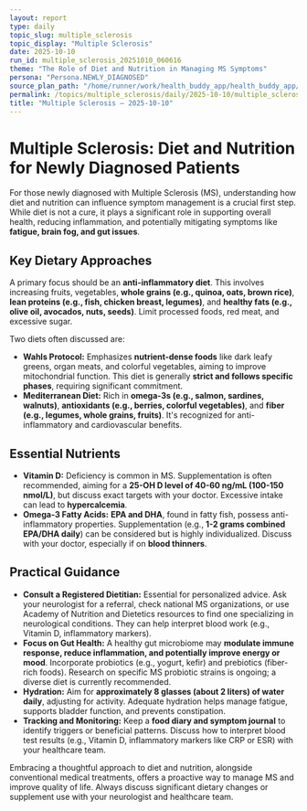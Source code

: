 ```yaml
---
layout: report
type: daily
topic_slug: multiple_sclerosis
topic_display: "Multiple Sclerosis"
date: 2025-10-10
run_id: multiple_sclerosis_20251010_060616
theme: "The Role of Diet and Nutrition in Managing MS Symptoms"
persona: "Persona.NEWLY_DIAGNOSED"
source_plan_path: "/home/runner/work/health_buddy_app/health_buddy_app/.results/multiple_sclerosis/weekly_plan/2025-10-06/plan.json"
permalink: /topics/multiple_sclerosis/daily/2025-10-10/multiple_sclerosis_20251010_060616/
title: "Multiple Sclerosis — 2025-10-10"
---
```


# Multiple Sclerosis: Diet and Nutrition for Newly Diagnosed Patients

For those newly diagnosed with Multiple Sclerosis (MS), understanding how diet and nutrition can influence symptom management is a crucial first step. While diet is not a cure, it plays a significant role in supporting overall health, reducing inflammation, and potentially mitigating symptoms like **fatigue, brain fog, and gut issues**.

## Key Dietary Approaches

A primary focus should be an **anti-inflammatory diet**. This involves increasing fruits, vegetables, **whole grains (e.g., quinoa, oats, brown rice)**, **lean proteins (e.g., fish, chicken breast, legumes)**, and **healthy fats (e.g., olive oil, avocados, nuts, seeds)**. Limit processed foods, red meat, and excessive sugar.

Two diets often discussed are:

*   **Wahls Protocol:** Emphasizes **nutrient-dense foods** like dark leafy greens, organ meats, and colorful vegetables, aiming to improve mitochondrial function. This diet is generally **strict and follows specific phases**, requiring significant commitment.
*   **Mediterranean Diet:** Rich in **omega-3s (e.g., salmon, sardines, walnuts)**, **antioxidants (e.g., berries, colorful vegetables)**, and **fiber (e.g., legumes, whole grains, fruits)**. It's recognized for anti-inflammatory and cardiovascular benefits.

## Essential Nutrients

*   **Vitamin D:** Deficiency is common in MS. Supplementation is often recommended, aiming for a **25-OH D level of 40-60 ng/mL (100-150 nmol/L)**, but discuss exact targets with your doctor. Excessive intake can lead to **hypercalcemia**.
*   **Omega-3 Fatty Acids:** **EPA and DHA**, found in fatty fish, possess anti-inflammatory properties. Supplementation (e.g., **1-2 grams combined EPA/DHA daily**) can be considered but is highly individualized. Discuss with your doctor, especially if on **blood thinners**.

## Practical Guidance

*   **Consult a Registered Dietitian:** Essential for personalized advice. Ask your neurologist for a referral, check national MS organizations, or use Academy of Nutrition and Dietetics resources to find one specializing in neurological conditions. They can help interpret blood work (e.g., Vitamin D, inflammatory markers).
*   **Focus on Gut Health:** A healthy gut microbiome may **modulate immune response, reduce inflammation, and potentially improve energy or mood**. Incorporate probiotics (e.g., yogurt, kefir) and prebiotics (fiber-rich foods). Research on specific MS probiotic strains is ongoing; a diverse diet is currently recommended.
*   **Hydration:** Aim for **approximately 8 glasses (about 2 liters) of water daily**, adjusting for activity. Adequate hydration helps manage fatigue, supports bladder function, and prevents constipation.
*   **Tracking and Monitoring:** Keep a **food diary and symptom journal** to identify triggers or beneficial patterns. Discuss how to interpret blood test results (e.g., Vitamin D, inflammatory markers like CRP or ESR) with your healthcare team.

Embracing a thoughtful approach to diet and nutrition, alongside conventional medical treatments, offers a proactive way to manage MS and improve quality of life. Always discuss significant dietary changes or supplement use with your neurologist and healthcare team.
